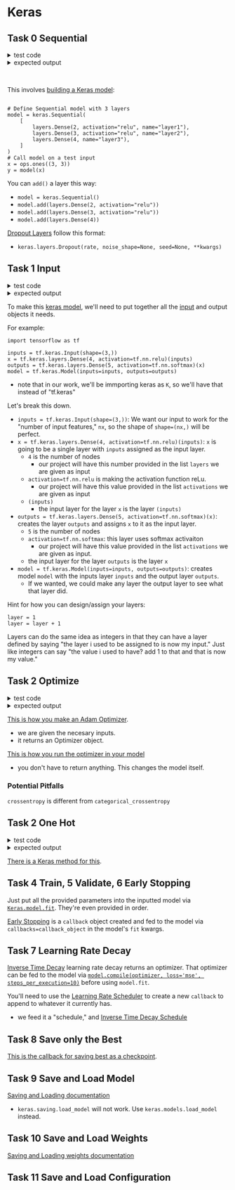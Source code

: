 # Keras


## Task 0 Sequential

<details>
  <summary>test code</summary>
  
  ```python
  #!/usr/bin/env python3

  # Force Seed - fix for Keras
  SEED = 0

  import os
  os.environ['PYTHONHASHSEED'] = str(SEED)
  import random
  random.seed(SEED)
  import numpy as np
  np.random.seed(SEED)
  import tensorflow as tf
  tf.random.set_seed(SEED)
  import tensorflow.keras as K

  build_model = __import__('0-sequential').build_model

  if __name__ == '__main__':
      network = build_model(784, [256, 256, 10], ['tanh', 'tanh', 'softmax'], 0.001, 0.95)
      network.summary()
      print(network.losses)

```
</details>
<details>
  <summary>expected output</summary>

  ```python
Model: "sequential"
_________________________________________________________________
Layer (type)                 Output Shape              Param #
=================================================================
dense (Dense)                (None, 256)               200960
_________________________________________________________________
dropout (Dropout)            (None, 256)               0
_________________________________________________________________
dense_1 (Dense)              (None, 256)               65792
_________________________________________________________________
dropout_1 (Dropout)          (None, 256)               0
_________________________________________________________________
dense_2 (Dense)              (None, 10)                2570
=================================================================
Total params: 269,322
Trainable params: 269,322
Non-trainable params: 0
_________________________________________________________________
[<tf.Tensor: shape=(), dtype=float32, numpy=0.5120259>, <tf.Tensor: shape=(), dtype=float32, numpy=0.5118243>, <tf.Tensor: shape=(), dtype=float32, numpy=0.020181004>]

```
</details>

&nbsp;

This involves [building a Keras model](https://keras.io/guides/sequential_model/):
```

# Define Sequential model with 3 layers
model = keras.Sequential(
    [
        layers.Dense(2, activation="relu", name="layer1"),
        layers.Dense(3, activation="relu", name="layer2"),
        layers.Dense(4, name="layer3"),
    ]
)
# Call model on a test input
x = ops.ones((3, 3))
y = model(x)
```

You can `add()` a layer this way:
* `model = keras.Sequential()`
* `model.add(layers.Dense(2, activation="relu"))`
* `model.add(layers.Dense(3, activation="relu"))`
* `model.add(layers.Dense(4))`

[Dropout Layers](https://keras.io/api/layers/regularization_layers/dropout/) follow this format:
* `keras.layers.Dropout(rate, noise_shape=None, seed=None, **kwargs)`

## Task 1 Input


<details>
  <summary>test code</summary>

  ```python
#!/usr/bin/env python3

# Force Seed - fix for Keras
SEED = 0

import os
os.environ['PYTHONHASHSEED'] = str(SEED)
import random
random.seed(SEED)
import numpy as np
np.random.seed(SEED)
import tensorflow as tf
tf.random.set_seed(SEED)
import tensorflow.keras as K
build_model = __import__('1-input').build_model

if __name__ == '__main__':
    network = build_model(784, [256, 256, 10], ['tanh', 'tanh', 'softmax'], 0.001, 0.95)
    network.summary()
    print(network.losses)

```
</details>
<details>
  <summary>expected output</summary>

  ```python
Model: "model"
_________________________________________________________________
Layer (type)                 Output Shape              Param #
=================================================================
input_1 (InputLayer)         [(None, 784)]             0
_________________________________________________________________
dense (Dense)                (None, 256)               200960
_________________________________________________________________
dropout (Dropout)            (None, 256)               0
_________________________________________________________________
dense_1 (Dense)              (None, 256)               65792
_________________________________________________________________
dropout_1 (Dropout)          (None, 256)               0
_________________________________________________________________
dense_2 (Dense)              (None, 10)                2570
=================================================================
Total params: 269,322
Trainable params: 269,322
Non-trainable params: 0
_________________________________________________________________
[<tf.Tensor: shape=(), dtype=float32, numpy=0.5120259>, <tf.Tensor: shape=(), dtype=float32, numpy=0.5118243>, <tf.Tensor: shape=(), dtype=float32, numpy=0.020181004>]

```
</details>

To make this [keras model](https://www.tensorflow.org/api_docs/python/tf/keras/Model), we'll need to put together all the [input](https://www.tensorflow.org/api_docs/python/tf/keras/Input) and output objects it needs.

For example:
```
import tensorflow as tf

inputs = tf.keras.Input(shape=(3,))
x = tf.keras.layers.Dense(4, activation=tf.nn.relu)(inputs)
outputs = tf.keras.layers.Dense(5, activation=tf.nn.softmax)(x)
model = tf.keras.Model(inputs=inputs, outputs=outputs)
```

* note that in our work, we'll be immporting keras as `K`, so we'll have that instead of "tf.keras"

Let's break this down.
* `inputs = tf.keras.Input(shape=(3,))`: We want our input to work for the "number of input features," `nx`, so the shape of `shape=(nx,)` will be perfect.
* `x = tf.keras.layers.Dense(4, activation=tf.nn.relu)(inputs)`: `x` is going to be a single layer with `inputs` assigned as the input layer.
  * `4` is the number of nodes
    * our project will have this number provided in the list `layers` we are given as input
  * `activation=tf.nn.relu` is making the activation function reLu.
    * our project will have this value provided in the list `activations` we are given as input
  * `(inputs)`
    * the input layer for the layer `x` is the layer `(inputs)`
* `outputs = tf.keras.layers.Dense(5, activation=tf.nn.softmax)(x)`: creates the layer  `outputs` and assigns `x` to it as the input layer.
    * `5` is the number of nodes
    * `activation=tf.nn.softmax`: this layer uses softmax activaiton
      * our project will have this value provided in the list `activations` we are given as input.
    * the input layer for the layer `outputs` is the layer `x`
* `model = tf.keras.Model(inputs=inputs, outputs=outputs)`: creates model `model` with the inputs layer `inputs` and the output layer `outputs`.
  * If we wanted, we could make any layer the output layer to see what that layer did.

Hint for how you can design/assign your layers:
```
layer = 1
layer = layer + 1
```
Layers can do the same idea as integers in that they can have a layer defined by saying "the layer i used to be assigned to is now my input." Just like integers can say "the value i used to have? add 1 to that and that is now my value."

## Task 2 Optimize

<details>
  <summary>test code</summary>

  ```python
#!/usr/bin/env python3

import tensorflow as tf

build_model = __import__('1-input').build_model
optimize_model = __import__('2-optimize').optimize_model

if __name__ == '__main__':
    model = build_model(784, [256, 256, 10], ['tanh', 'tanh', 'softmax'], 0.001, 0.95)
    optimize_model(model, 0.01, 0.99, 0.9)
    print(model.loss)
    opt = model.optimizer
    print(opt.__class__)
    print(tuple(map(lambda x: x.numpy(),(opt.lr, opt.beta_1, opt.beta_2))))

```
</details>
<details>
  <summary>expected output</summary>

  ```python
categorical_crossentropy
<class 'keras.optimizer_v2.adam.Adam'>
(0.01, 0.99, 0.9)


```
</details>

[This is how you make an Adam Optimizer](https://www.tensorflow.org/api_docs/python/tf/keras/optimizers/Adam).
* we are given the necesary inputs.
* it returns an Optimizer object.

[This is how you run the optimizer in your model](https://keras.io/api/models/model_training_apis/)
* you don't have to return anything. This changes the model itself.

### Potential Pitfalls

`crossentropy` is different from `categorical_crossentropy`


## Task 2 One Hot

<details>
  <summary>test code</summary>

  ```python
#!/usr/bin/env python3

import numpy as np
one_hot = __import__('3-one_hot').one_hot

if __name__ == '__main__':
    labels = np.load('../data/MNIST.npz')['Y_train'][:10]
    print(labels)
    print(one_hot(labels))


```
</details>
<details>
  <summary>expected output</summary>

  ```python
[5 0 4 1 9 2 1 3 1 4]
[[0. 0. 0. 0. 0. 1. 0. 0. 0. 0.]
 [1. 0. 0. 0. 0. 0. 0. 0. 0. 0.]
 [0. 0. 0. 0. 1. 0. 0. 0. 0. 0.]
 [0. 1. 0. 0. 0. 0. 0. 0. 0. 0.]
 [0. 0. 0. 0. 0. 0. 0. 0. 0. 1.]
 [0. 0. 1. 0. 0. 0. 0. 0. 0. 0.]
 [0. 1. 0. 0. 0. 0. 0. 0. 0. 0.]
 [0. 0. 0. 1. 0. 0. 0. 0. 0. 0.]
 [0. 1. 0. 0. 0. 0. 0. 0. 0. 0.]
 [0. 0. 0. 0. 1. 0. 0. 0. 0. 0.]]
```
</details>

[There is a Keras method for this](https://www.tensorflow.org/api_docs/python/tf/keras/utils/to_categorical).

## Task 4 Train, 5 Validate, 6 Early Stopping

Just put all the provided parameters into the inputted model via [`Keras.model.fit`](https://www.tensorflow.org/api_docs/python/tf/keras/Model). They're even provided in order.

[Early Stopping](https://keras.io/api/callbacks/early_stopping/) is a `callback` object created and fed to the model via `callbacks=callback_object` in the model's `fit` kwargs.

## Task 7 Learning Rate Decay

[Inverse Time Decay](https://keras.io/api/optimizers/learning_rate_schedules/inverse_time_decay/) learning rate decay returns an optimizer. That optimizer can be fed to the model via [`model.compile(optimizer, loss='mse', steps_per_execution=10)`](https://www.tensorflow.org/api_docs/python/tf/keras/Model) before using `model.fit`.

You'll need to use the [Learning Rate Scheduler](https://keras.io/api/callbacks/learning_rate_scheduler/) to create a new `callback` to append to whatever it currently has.
* we feed it a "schedule," and [Inverse Time Decay Schedule](https://www.tensorflow.org/api_docs/python/tf/keras/optimizers/schedules/InverseTimeDecay)

## Task 8 Save only the Best

[This is the callback for saving best as a checkpoint](https://keras.io/api/callbacks/model_checkpoint/).

## Task 9 Save and Load Model

[Saving and Loading documentation](https://keras.io/api/models/model_saving_apis/model_saving_and_loading/)
* `keras.saving.load_model` will not work. Use `keras.models.load_model` instead.


## Task 10 Save and Load Weights

[Saving and Loading weights documentation](https://keras.io/api/models/model_saving_apis/weights_saving_and_loading/)

## Task 11 Save and Load Configuration
